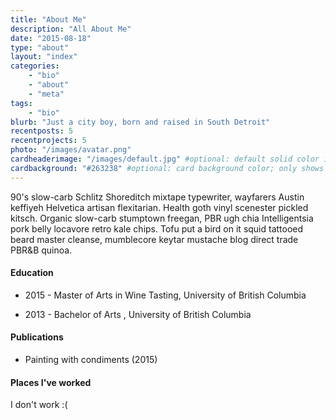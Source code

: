 ```yaml
---
title: "About Me"
description: "All About Me"
date: "2015-08-18"
type: "about"
layout: "index"
categories:
    - "bio"
    - "about"
    - "meta"
tags:
    - "bio"
blurb: "Just a city boy, born and raised in South Detroit"
recentposts: 5
recentprojects: 5
photo: "/images/avatar.png"
cardheaderimage: "/images/default.jpg" #optional: default solid color if unset
cardbackground: "#263238" #optional: card background color; only shows when no image specified
---
```


90's slow-carb Schlitz Shoreditch mixtape typewriter, wayfarers Austin keffiyeh 
Helvetica artisan flexitarian. Health goth vinyl scenester pickled kitsch. 
Organic slow-carb stumptown freegan, PBR ugh chia Intelligentsia pork belly 
locavore retro kale chips. Tofu put a bird on it squid tattooed beard master 
cleanse, mumblecore keytar mustache blog direct trade PBR&B quinoa.

#### Education

- 2015 - Master of Arts in Wine Tasting, University of British Columbia

- 2013 - Bachelor of Arts , University of British Columbia
 

#### Publications

- Painting with condiments (2015) 

#### Places I've worked

I don't work :(
